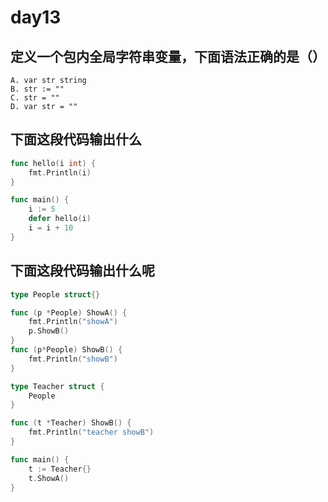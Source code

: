 # day13

## 定义一个包内全局字符串变量，下面语法正确的是（）

```text
A. var str string
B. str := ""
C. str = ""
D. var str = ""
```

## 下面这段代码输出什么

```go
func hello(i int) {
    fmt.Println(i)
}

func main() {
    i := 5
    defer hello(i)
    i = i + 10
}
```

## 下面这段代码输出什么呢

```go
type People struct{}

func (p *People) ShowA() {
    fmt.Println("showA")
    p.ShowB()
}
func (p*People) ShowB() {
    fmt.Println("showB")
}

type Teacher struct {
    People
}

func (t *Teacher) ShowB() {
    fmt.Println("teacher showB")
}

func main() {
    t := Teacher{}
    t.ShowA()
}
```
